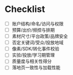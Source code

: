 # Checklist

- [ ] 账户结构/命名/访问与权限
- [ ] 预算/出价/频控与排期
- [ ] 素材尺寸/平台政策/品牌安全
- [ ] 否定关键词/受众/投放地域
- [ ] 像素/SDK/转化事件校验
- [ ] 实验/投放/学习期管理
- [ ] 质量度与相关性得分
- [ ] 落地页一致性与加载性能
